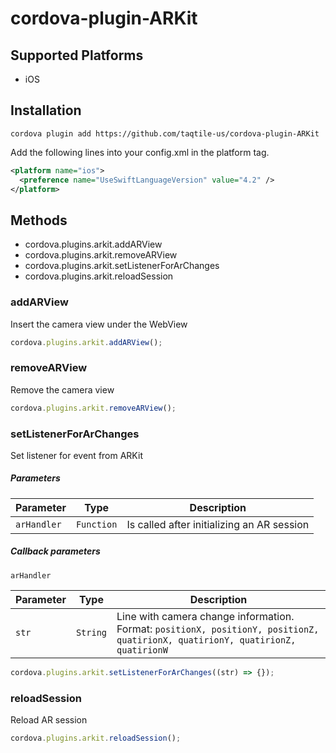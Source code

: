 # cordova-plugin-ARKit

## Supported Platforms

- iOS

## Installation

    cordova plugin add https://github.com/taqtile-us/cordova-plugin-ARKit

Add the following lines into your config.xml in the platform tag.
```xml
<platform name="ios">
  <preference name="UseSwiftLanguageVersion" value="4.2" />
</platform>
```

## Methods

- cordova.plugins.arkit.addARView
- cordova.plugins.arkit.removeARView
- cordova.plugins.arkit.setListenerForArChanges
- cordova.plugins.arkit.reloadSession

### addARView

Insert the camera view under the WebView

```js
cordova.plugins.arkit.addARView();
```

### removeARView

Remove the camera view

```js
cordova.plugins.arkit.removeARView();
```

### setListenerForArChanges

Set listener for event from ARKit

##### Parameters

| Parameter        | Type       | Description                                |
| ---------------- | ---------- | ------------------------------------------ |
| `arHandler`      | `Function` | Is called after initializing an AR session |

##### Callback parameters

`arHandler`

| Parameter  | Type      | Description                         |
| ---------- | --------- | ----------------------------------- |
|   `str`    | `String`  | Line with camera change information. <br> Format: `positionX, positionY, positionZ, quatirionX, quatirionY, quatirionZ, quatirionW` |


```js
cordova.plugins.arkit.setListenerForArChanges((str) => {});
```

### reloadSession

Reload AR session

```js
cordova.plugins.arkit.reloadSession();
```
